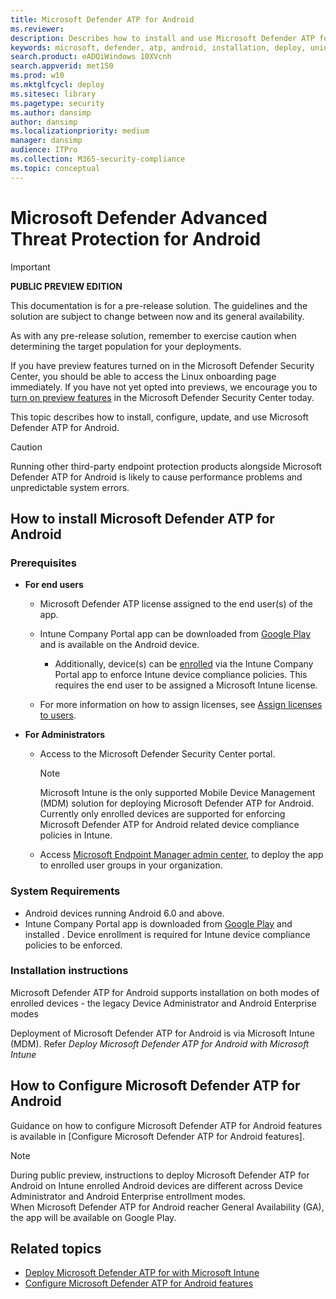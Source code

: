 ```yaml
---
title: Microsoft Defender ATP for Android
ms.reviewer:
description: Describes how to install and use Microsoft Defender ATP for Android
keywords: microsoft, defender, atp, android, installation, deploy, uninstallation, intune
search.product: eADQiWindows 10XVcnh
search.appverid: met150
ms.prod: w10
ms.mktglfcycl: deploy
ms.sitesec: library
ms.pagetype: security
ms.author: dansimp
author: dansimp
ms.localizationpriority: medium
manager: dansimp
audience: ITPro
ms.collection: M365-security-compliance
ms.topic: conceptual
---
```


# Microsoft Defender Advanced Threat Protection for Android

> [!IMPORTANT]
> **PUBLIC PREVIEW EDITION**
> 
> This documentation is for a pre-release solution. The guidelines and the solution are subject to change between now and its general availability.
> 
> As with any pre-release solution, remember to exercise caution when determining the target population for your deployments.
> 
> If you have preview features turned on in the Microsoft Defender Security Center, you should be able to access the Linux onboarding page immediately. If you have not yet opted into previews, we encourage you to [turn on preview features](https://docs.microsoft.com/windows/security/threat-protection/microsoft-defender-atp/preview) in the Microsoft Defender Security Center today.

This topic describes how to install, configure, update, and use Microsoft Defender ATP for Android.

> [!CAUTION]
> Running other third-party endpoint protection products alongside Microsoft Defender ATP for Android is likely to cause performance problems and unpredictable system errors.



## How to install Microsoft Defender ATP for Android

### Prerequisites

-   **For end users**

    -   Microsoft Defender ATP license assigned to the end user(s) of the app.

    -   Intune Company Portal app can be downloaded from [Google
        Play](https://play.google.com/store/apps/details?id=com.microsoft.windowsintune.companyportal)
        and is available on the Android device.

        -   Additionally, device(s) can be
            [enrolled](https://docs.microsoft.com/mem/intune/user-help/enroll-device-android-company-portal)
            via the Intune Company Portal app to enforce Intune device compliance
            policies. This requires the end user to be assigned a Microsoft Intune license.

    -   For more information on how to assign licenses, see [Assign licenses to
        users](https://docs.microsoft.com/azure/active-directory/users-groups-roles/licensing-groups-assign).
        

-   **For Administrators**

    -   Access to the Microsoft Defender Security Center portal.

        > [!NOTE]
        > Microsoft Intune is the only supported Mobile Device Management (MDM) solution for deploying Microsoft Defender ATP for Android. Currently only enrolled devices are supported for enforcing Microsoft Defender ATP for Android related device compliance policies in Intune. 

    -   Access [Microsoft Endpoint Manager admin
        center](https://go.microsoft.com/fwlink/?linkid=2109431), to deploy the
        app to enrolled user groups in your organization.

### System Requirements

-   Android devices running Android 6.0 and above.
-   Intune Company Portal app is downloaded from [Google
    Play](https://play.google.com/store/apps/details?id=com.microsoft.windowsintune.companyportal)
    and installed . Device enrollment is required for Intune device compliance policies to be enforced.

### Installation instructions

Microsoft Defender ATP for Android supports installation on both modes of
enrolled devices - the legacy Device Administrator and Android Enterprise modes

Deployment of Microsoft Defender ATP for Android is via Microsoft Intune (MDM).
Refer *Deploy Microsoft Defender ATP for Android with Microsoft Intune*

## How to Configure Microsoft Defender ATP for Android

Guidance on how to configure Microsoft Defender ATP for Android features is available in [Configure Microsoft Defender ATP for Android features].

> [!NOTE]
> During public preview, instructions to deploy Microsoft Defender ATP for Android on Intune enrolled Android devices are different across Device Administrator and Android Enterprise entrollment modes. <br>
> When Microsoft Defender ATP for Android reacher General Availability (GA), the app will be available on Google Play. 

## Related topics
- [Deploy Microsoft Defender ATP for with Microsoft Intune](android-intune.md)
- [Configure Microsoft Defender ATP for Android features](android-configure.md)

